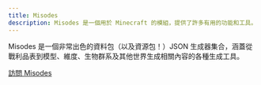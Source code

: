 ```yaml
---
title: Misodes
description: Misodes 是一個用於 Minecraft 的模組，提供了許多有用的功能和工具。
---
```


Misodes 是一個非常出色的資料包（以及資源包！）JSON 生成器集合，涵蓋從戰利品表到模型、維度、生物群系及其他世界生成相關內容的各種生成工具。

<a class="btn" href="https://misode.github.io/" target="_blank" rel="noopener noreferrer">訪問 Misodes</a>
